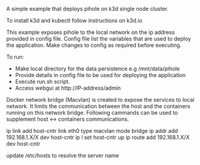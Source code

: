 A simple example that deploys pihole on k3d single node cluster.

To install k3d and kubectl follow instructions on k3d.io

This example exposes pihole to the local network on the ip address provided in config file. Config file list the variables that are used to deploy the application. Make changes to config as required before executing. 


To run: 
   - Make local directory for the data persistence
        e.g /mnt/data/pihole
   - Provide details in config file to be used for deploying the application
   - Execute run.sh script.
   - Access webgui at  http://IP-address/admin 

Docker network bridge (Macvlan) is created to expose the services to local network. It limits the communication between the host and the containers running on this network bridge. Following cammands can be used to supplement host <-> containers communications.


  ip link add host-cntr link eth0 type macvlan mode bridge
  ip addr add 192.168.1.X/X dev host-cntr
  ip l set host-cntr up
  ip route add 192.168.1.X/X dev host-cntr
 
 update /etc/hosts to resolve the server name
  
